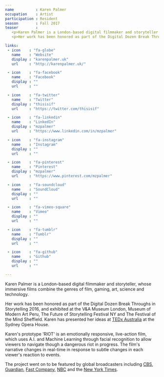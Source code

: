 ```yaml
---
name          : Karen Palmer
occupation    : Artist
participation : Resident
season        : Fall 2017
teaser        :
   <p>Karen Palmer is a London-based digital filmmaker and storyteller working with Artificial Intelligence. Her immersive films combine the genres of film, gaming, art, science and technology.</p>
   <p>Her work has been honored as part of the Digital Dozen Break Throughs in Storytelling 2016, and exhibited at the V&A Museum London, Museum of Modern Art Peru and The Future of Storytelling Festival NY.</p>

links:
 - icon    : "fa-globe"
   name    : "Website"
   display : "karenpalmer.uk"
   url     : "http://karenpalmer.uk/"

 - icon    : "fa-facebook"
   name    : "Facebook"
   display : ""
   url     : ""

 - icon    : "fa-twitter"
   name    : "Twitter"
   display : "thisisif"
   url     : "https://twitter.com/thisisif"

 - icon    : "fa-linkedin"
   name    : "LinkedIn"
   display : "mzpalmer"
   url     : "https://www.linkedin.com/in/mzpalmer"

 - icon    : "fa-instagram"
   name    : "Instagram"
   display : ""
   url     : ""

 - icon    : "fa-pinterest"
   name    : "Pinterest"
   display : "mzpalmer"
   url     : "https://www.pinterest.com/mzpalmer"

 - icon    : "fa-soundcloud"
   name    : "SoundCloud"
   display : ""
   url     : ""

 - icon    : "fa-vimeo-square"
   name    : "Vimeo"
   display : ""
   url     : ""

 - icon    : "fa-tumblr"
   name    : "Tumblr"
   display : ""
   url     : ""

 - icon    : "fa-github"
   name    : "Github"
   display : ""
   url     : ""

---
```

Karen Palmer is a London-based digital filmmaker and storyteller, whose immersive films combine the genres of film, gaming, art, science and technology.

Her work has been honored as part of the Digital Dozen Break Throughs in Storytelling 2016, and exhibited at the V&A Museum London, Museum of Modern Art Peru, The Future of Storytelling Festival NY and The Festival of the Mind Sheffield. Karen has presented her ideas at <a href="https://www.youtube.com/watch?v=NIpeUdKK2-4">TEDx Australia</a> at the Sydney Opera House.

Karen's prototype 'RIOT' is an emotionally responsive, live-action film, which uses A.I. and Machine Learning through facial recognition to allow viewers to navigate though a dangerous riot in progress. The film's narrative changes in real-time in response to subtle changes in each viewer's reaction to events.

The project went on to be featured by global broadcasters including <a href="http://newyork.cbslocal.com/2017/06/16/impulse-response/">CBS</a>, <a href="https://www.theguardian.com/science/blog/2017/mar/29/its-a-riot-the-stressful-ai-simulation-built-to-understand-your-emotions">Guardian</a>, <a href="https://www.fastcompany.com/3066396/this-film-lets-you-know-how-you-would-handle-yourself-in-a-riot">Fast Company</a>, <a href="http://www.nbcnews.com/tech/security/facial-recognition-technology-raises-privacy-concerns-n676836">NBC</a> and the <a href="https://www.nytimes.com/2016/10/02/nyregion/storytelling-in-the-virtual-age-at-fost-fest.html">New York Times</a>.